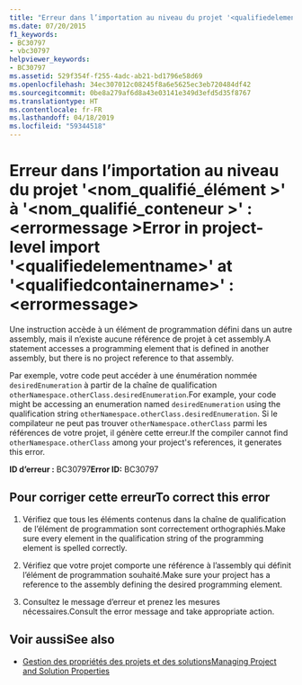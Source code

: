 ```yaml
---
title: "Erreur dans l’importation au niveau du projet '<qualifiedelementname>'à'<qualifiedcontainername>' : <errormessage>"
ms.date: 07/20/2015
f1_keywords:
- BC30797
- vbc30797
helpviewer_keywords:
- BC30797
ms.assetid: 529f354f-f255-4adc-ab21-bd1796e58d69
ms.openlocfilehash: 34ec307012c08245f8a6e5625ec3eb720484df42
ms.sourcegitcommit: 0be8a279af6d8a43e03141e349d3efd5d35f8767
ms.translationtype: HT
ms.contentlocale: fr-FR
ms.lasthandoff: 04/18/2019
ms.locfileid: "59344518"
---
```

# <a name="error-in-project-level-import-qualifiedelementname-at-qualifiedcontainername--errormessage"></a><span data-ttu-id="37eae-102">Erreur dans l’importation au niveau du projet '\<nom_qualifié_élément >' à '\<nom_qualifié_conteneur >' : \<errormessage ></span><span class="sxs-lookup"><span data-stu-id="37eae-102">Error in project-level import '\<qualifiedelementname>' at '\<qualifiedcontainername>' : \<errormessage></span></span>
<span data-ttu-id="37eae-103">Une instruction accède à un élément de programmation défini dans un autre assembly, mais il n’existe aucune référence de projet à cet assembly.</span><span class="sxs-lookup"><span data-stu-id="37eae-103">A statement accesses a programming element that is defined in another assembly, but there is no project reference to that assembly.</span></span>  
  
 <span data-ttu-id="37eae-104">Par exemple, votre code peut accéder à une énumération nommée `desiredEnumeration` à partir de la chaîne de qualification `otherNamespace.otherClass.desiredEnumeration`.</span><span class="sxs-lookup"><span data-stu-id="37eae-104">For example, your code might be accessing an enumeration named `desiredEnumeration` using the qualification string `otherNamespace.otherClass.desiredEnumeration`.</span></span> <span data-ttu-id="37eae-105">Si le compilateur ne peut pas trouver `otherNamespace.otherClass` parmi les références de votre projet, il génère cette erreur.</span><span class="sxs-lookup"><span data-stu-id="37eae-105">If the compiler cannot find `otherNamespace.otherClass` among your project's references, it generates this error.</span></span>  
  
 <span data-ttu-id="37eae-106">**ID d’erreur :** BC30797</span><span class="sxs-lookup"><span data-stu-id="37eae-106">**Error ID:** BC30797</span></span>  
  
## <a name="to-correct-this-error"></a><span data-ttu-id="37eae-107">Pour corriger cette erreur</span><span class="sxs-lookup"><span data-stu-id="37eae-107">To correct this error</span></span>  
  
1. <span data-ttu-id="37eae-108">Vérifiez que tous les éléments contenus dans la chaîne de qualification de l’élément de programmation sont correctement orthographiés.</span><span class="sxs-lookup"><span data-stu-id="37eae-108">Make sure every element in the qualification string of the programming element is spelled correctly.</span></span>  
  
2. <span data-ttu-id="37eae-109">Vérifiez que votre projet comporte une référence à l’assembly qui définit l’élément de programmation souhaité.</span><span class="sxs-lookup"><span data-stu-id="37eae-109">Make sure your project has a reference to the assembly defining the desired programming element.</span></span>  
  
3. <span data-ttu-id="37eae-110">Consultez le message d’erreur et prenez les mesures nécessaires.</span><span class="sxs-lookup"><span data-stu-id="37eae-110">Consult the error message and take appropriate action.</span></span>  
  
## <a name="see-also"></a><span data-ttu-id="37eae-111">Voir aussi</span><span class="sxs-lookup"><span data-stu-id="37eae-111">See also</span></span>

- [<span data-ttu-id="37eae-112">Gestion des propriétés des projets et des solutions</span><span class="sxs-lookup"><span data-stu-id="37eae-112">Managing Project and Solution Properties</span></span>](/visualstudio/ide/managing-project-and-solution-properties)

